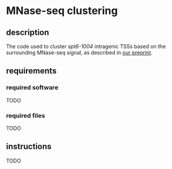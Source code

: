 
# MNase-seq clustering

## description

The code used to cluster *spt6-1004* intragenic TSSs based on the surrounding MNase-seq signal, as described in [our preprint](https://www.biorxiv.org/content/early/2018/06/15/347575).

## requirements

### required software

TODO

<!-- - Unix-like operating system (tested on CentOS 7.2.1511) -->
<!-- - Git -->
<!-- - [conda](https://conda.io/docs/user-guide/install/index.html) -->
<!-- - [build-annotations pipeline](https://github.com/winston-lab/build-annotations) -->

### required files

TODO

<!-- - FASTQ files of TSS-seq libraries prepared as described in [our preprint](https://www.biorxiv.org/content/early/2018/06/15/347575). The pipeline has only been tested using Illumina sequencing data. FASTQ files should be demultiplexed but not otherwise modified. -->

<!-- - FASTA files: -->
<!--     - the 'experimental' genome -->
<!--     - the spikein genome -->
<!--     - a concatenation of the experimental and spikein FASTAs, in which the chromosome names have a prefix indicating their species, e.g. 'Scer_chrI' and 'Spom_chrI'. -->

<!-- - [BED6](https://genome.ucsc.edu/FAQ/FAQformat.html#format1) format annotation files: -->
<!--     - ORF annotation -->
<!--     - transcript annotation -->
<!--     - optional: other annotations for data visualization (i.e. heatmaps and metagenes) -->

<!-- - required only if you want to run gene ontology analyses: -->
<!--     - a gene ontology mapping file in a three column, tab delimited format where the columns are common name, systematic name, and GO category: -->

<!--     |      |             |            | -->
<!--     | ---  | ---         | ---        | -->
<!--     | ypf1 | SPAC25B8.17 | GO:1990578 | -->
<!--     | nhe1 | SPAC977.10  | GO:1990578 | -->

<!-- - required only if you want to run motif enrichment analyses: -->
<!--     - motif databases in [MEME](http://meme-suite.org/doc/meme-format.html) format -->

## instructions

TODO
<!-- **0**. If you haven't already done so, clone the separate ['build-annotations' pipeline](https://github.com/winston-lab/build-annotations), make a copy of the `config_template.yaml` file called `config.yaml`, and edit `config.yaml` as needed so that it points to the experimental genome FASTA file, ORF annotation BED file, and transcript annotation BED file to be used for the TSS-seq pipeline. The 'build-annotations' pipeline will be used to create annotation files needed for classifying TSS-seq peaks into different genomic categories. -->

<!-- ```bash -->

<!-- # clone the repository -->
<!-- git clone https://github.com/winston-lab/build-annotations.git -->

<!-- # move into the build-annotations pipeline directory -->
<!-- cd build-annotations -->

<!-- # make a copy of the configuration template file -->
<!-- cp config_template.yaml config.yaml -->

<!-- # edit the configuration file -->
<!-- vim config.yaml         # or use your favorite editor -->
<!-- ``` -->

<!-- **1**. Clone this repository. -->

<!-- ```bash -->
<!-- git clone https://github.com/winston-lab/tss-seq.git -->
<!-- ``` -->

<!-- **2**. Create and activate the `snakemake_default` virtual environment for the TSS-seq pipeline using conda. The virtual environment creation can take a while. If you've already created the `snakemake_default` environment from another one of my pipelines, this is the same environment, so you can skip creating the environment and just activate it. -->

<!-- ```bash -->
<!-- # navigate into the pipeline directory -->
<!-- cd tss-seq -->

<!-- # create the snakemake_default environment -->
<!-- conda env create -v -f envs/default.yaml -->

<!-- # activate the environment -->
<!-- source activate snakemake_default -->

<!-- # to deactivate the environment -->
<!-- # source deactivate -->
<!-- ``` -->

<!-- **3**. Make a copy of the configuration file template `config_template.yaml` called `config.yaml`, and edit `config.yaml` to suit your needs. -->

<!-- ```bash -->
<!-- # make a copy of the configuration template file -->
<!-- cp config_template.yaml config.yaml -->

<!-- # edit the configuration file -->
<!-- vim config.yaml    # or use your favorite editor -->
<!-- ``` -->

<!-- **4**. With the `snakemake_default` environment activated, do a dry run of the pipeline to see what files will be created. -->

<!-- ```bash -->
<!-- snakemake -p --use-conda --dry-run -->
<!-- ``` -->

<!-- **5**. If running the pipeline on a local machine, you can run the pipeline using the above command, omitting the `--dry-run` flag. You can also use N cores by specifying the `--cores N` flag. The first time the pipeline is run, conda will create separate virtual environments for some of the jobs to operate in. Running the pipeline on a local machine can take a long time, especially for many samples, so it's recommended to use an HPC cluster if possible. On the HMS O2 cluster, which uses the SLURM job scheduler, entering `sbatch slurm.sh` will submit the pipeline as a single job which spawns individual subjobs as necessary. This can be adapted to other job schedulers and clusters by modifying `slurm.sh` and `cluster.yaml`, which specifies the resource requests for each type of job. -->

